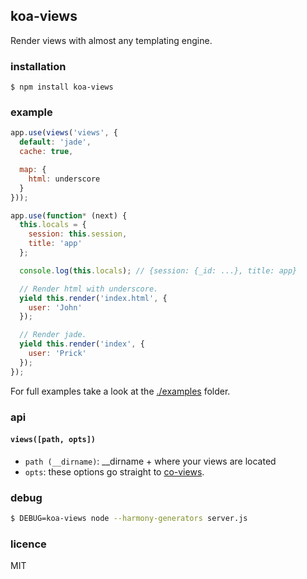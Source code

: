 ## koa-views

Render views with almost any templating engine.

### installation

```
$ npm install koa-views
```

### example

```js
app.use(views('views', {
  default: 'jade',
  cache: true,

  map: {
    html: underscore
  }
}));

app.use(function* (next) {
  this.locals = {
    session: this.session,
    title: 'app'
  };

  console.log(this.locals); // {session: {_id: ...}, title: app}

  // Render html with underscore.
  yield this.render('index.html', {
    user: 'John'
  });

  // Render jade.
  yield this.render('index', {
    user: 'Prick'
  });
});
```

For full examples take a look at the [./examples](./examples) folder.

### api

#### `views([path, opts])`

* `path (__dirname)`: __dirname + where your views are located
* `opts`: these options go straight to [co-views](https://github.com/visionmedia/co-views).

### debug

```bash
$ DEBUG=koa-views node --harmony-generators server.js
```

### licence

MIT
